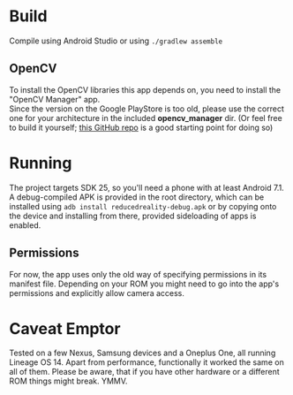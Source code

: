 # Build
Compile using Android Studio or using `./gradlew assemble`

## OpenCV
To install the OpenCV libraries this app depends on, you need to install the "OpenCV Manager" app.  
Since the version on the Google PlayStore is too old, please use the correct one for your architecture in the included **opencv_manager** dir. (Or feel free to build it yourself; [this GitHub repo](https://github.com/tzutalin/build-opencv-for-android) is a good starting point for doing so)

# Running
The project targets SDK 25, so you'll need a phone with at least Android 7.1.
A debug-compiled APK is provided in the root directory, which can be installed using ```adb install reducedreality-debug.apk``` or by copying onto the device and installing from there, provided sideloading of apps is enabled.


## Permissions
For now, the app uses only the old way of specifying permissions in its manifest file. Depending on your ROM you might need to go into the app's permissions and explicitly allow camera access.

# Caveat Emptor
Tested on a few Nexus, Samsung devices and a Oneplus One, all running Lineage OS 14. Apart from performance, functionally it worked the same on all of them. Please be aware, that if you have other hardware or a different ROM things might break. YMMV.
